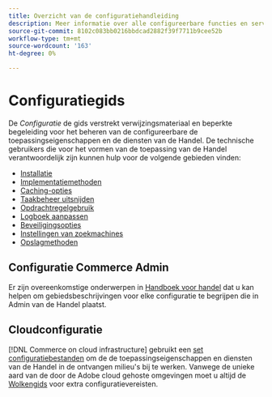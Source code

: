 ```yaml
---
title: Overzicht van de configuratiehandleiding
description: Meer informatie over alle configureerbare functies en services voor uw Adobe Commerce- of Magento Open Source-toepassing.
source-git-commit: 8102c083bb0216bbdcad2882f39f7711b9cee52b
workflow-type: tm+mt
source-wordcount: '163'
ht-degree: 0%

---
```



# Configuratiegids

De _Configuratie_ de gids verstrekt verwijzingsmateriaal en beperkte begeleiding voor het beheren van de configureerbare de toepassingseigenschappen en de diensten van de Handel. De technische gebruikers die voor het vormen van de toepassing van de Handel verantwoordelijk zijn kunnen hulp voor de volgende gebieden vinden:

- [Installatie](../configuration/bootstrap/initialization.md)
- [Implementatiemethoden](../configuration/deployment/overview.md)
- [Caching-opties](../configuration/cache/caching-overview.md)
- [Taakbeheer uitsnijden](../configuration/cron/custom-cron.md)
- [Opdrachtregelgebruik](../configuration/cli/config-cli.md)
- [Logboek aanpassen](../configuration/logs/custom-logging.md)
- [Beveiligingsopties](../configuration/security/overview.md)
- [Instellingen van zoekmachines](../configuration/search/configure-search-engine.md)
- [Opslagmethoden](../configuration/storage/memcached.md)

## Configuratie Commerce Admin

Er zijn overeenkomstige onderwerpen in [Handboek voor handel](https://docs.magento.com/user-guide/stores/configuration.html) dat u kan helpen om gebiedsbeschrijvingen voor elke configuratie te begrijpen die in Admin van de Handel plaatst.

## Cloudconfiguratie

[!DNL Commerce on cloud infrastructure] gebruikt een [set configuratiebestanden](https://experienceleague.adobe.com/docs/commerce-cloud-service/user-guide/configure/overview.html) om de de toepassingseigenschappen en diensten van de Handel in de ontvangen milieu&#39;s bij te werken. Vanwege de unieke aard van de door de Adobe cloud gehoste omgevingen moet u altijd de [Wolkengids](https://experienceleague.adobe.com/docs/commerce-cloud-service/user-guide/overview.html) voor extra configuratievereisten.
